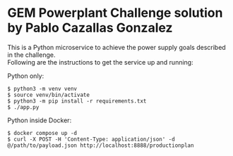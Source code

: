 <a name="main"></a>
# __GEM Powerplant Challenge solution by Pablo Cazallas Gonzalez__

This is a Python microservice to achieve the power supply goals described in the challenge.  
Following are the instructions to get the service up and running:

Python only:
```
$ python3 -m venv venv
$ source venv/bin/activate
$ python3 -m pip install -r requirements.txt
$ ./app.py
```

Python inside Docker:
```
$ docker compose up -d
$ curl -X POST -H 'Content-Type: application/json' -d @/path/to/payload.json http://localhost:8888/productionplan 
```
